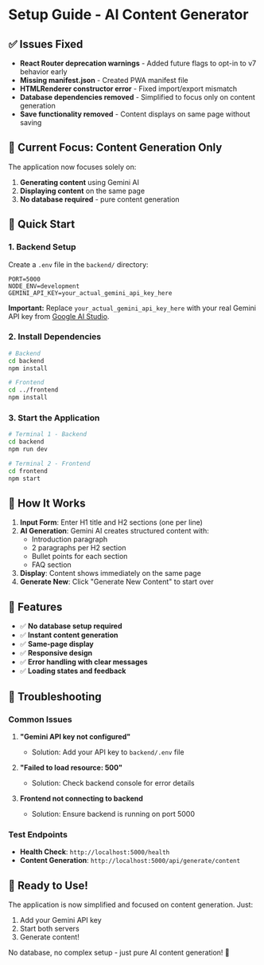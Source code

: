 # Setup Guide - AI Content Generator

## ✅ Issues Fixed

- **React Router deprecation warnings** - Added future flags to opt-in to v7 behavior early
- **Missing manifest.json** - Created PWA manifest file  
- **HTMLRenderer constructor error** - Fixed import/export mismatch
- **Database dependencies removed** - Simplified to focus only on content generation
- **Save functionality removed** - Content displays on same page without saving

## 🎯 Current Focus: Content Generation Only

The application now focuses solely on:
1. **Generating content** using Gemini AI
2. **Displaying content** on the same page
3. **No database required** - pure content generation

## 🚀 Quick Start

### 1. Backend Setup

Create a `.env` file in the `backend/` directory:

```env
PORT=5000
NODE_ENV=development
GEMINI_API_KEY=your_actual_gemini_api_key_here
```

**Important:** Replace `your_actual_gemini_api_key_here` with your real Gemini API key from [Google AI Studio](https://makersuite.google.com/app/apikey).

### 2. Install Dependencies

```bash
# Backend
cd backend
npm install

# Frontend  
cd ../frontend
npm install
```

### 3. Start the Application

```bash
# Terminal 1 - Backend
cd backend
npm run dev

# Terminal 2 - Frontend
cd frontend
npm start
```

## 🔧 How It Works

1. **Input Form**: Enter H1 title and H2 sections (one per line)
2. **AI Generation**: Gemini AI creates structured content with:
   - Introduction paragraph
   - 2 paragraphs per H2 section
   - Bullet points for each section
   - FAQ section
3. **Display**: Content shows immediately on the same page
4. **Generate New**: Click "Generate New Content" to start over

## 📱 Features

- ✅ **No database setup required**
- ✅ **Instant content generation**
- ✅ **Same-page display**
- ✅ **Responsive design**
- ✅ **Error handling with clear messages**
- ✅ **Loading states and feedback**

## 🚨 Troubleshooting

### Common Issues

1. **"Gemini API key not configured"**
   - Solution: Add your API key to `backend/.env` file

2. **"Failed to load resource: 500"**
   - Solution: Check backend console for error details

3. **Frontend not connecting to backend**
   - Solution: Ensure backend is running on port 5000

### Test Endpoints

- **Health Check**: `http://localhost:5000/health`
- **Content Generation**: `http://localhost:5000/api/generate/content`

## 🎉 Ready to Use!

The application is now simplified and focused on content generation. Just:
1. Add your Gemini API key
2. Start both servers
3. Generate content!

No database, no complex setup - just pure AI content generation! 🚀
